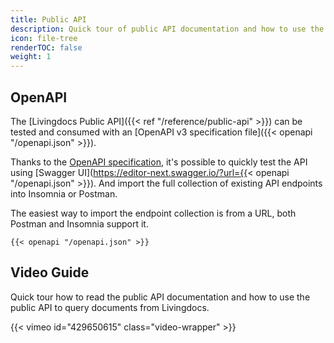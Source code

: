 ```yaml
---
title: Public API
description: Quick tour of public API documentation and how to use the public API to query documents from Livingdocs.
icon: file-tree
renderTOC: false
weight: 1
---
```


## OpenAPI

The [Livingdocs Public API]({{< ref "/reference/public-api" >}}) can be tested and consumed with an [OpenAPI v3 specification file]({{< openapi "/openapi.json" >}}).

Thanks to the [OpenAPI specification](https://spec.openapis.org/oas/v3.1.0.html), it's possible to quickly test the API using [Swagger UI](https://editor-next.swagger.io/?url={{< openapi "/openapi.json" >}}). And import the full collection of existing API endpoints into Insomnia or Postman.

The easiest way to import the endpoint collection is from a URL, both Postman and Insomnia support it.

```
{{< openapi "/openapi.json" >}}
```

## Video Guide

Quick tour how to read the public API documentation and how to use the public API to query documents from Livingdocs.

{{< vimeo id="429650615" class="video-wrapper" >}}
